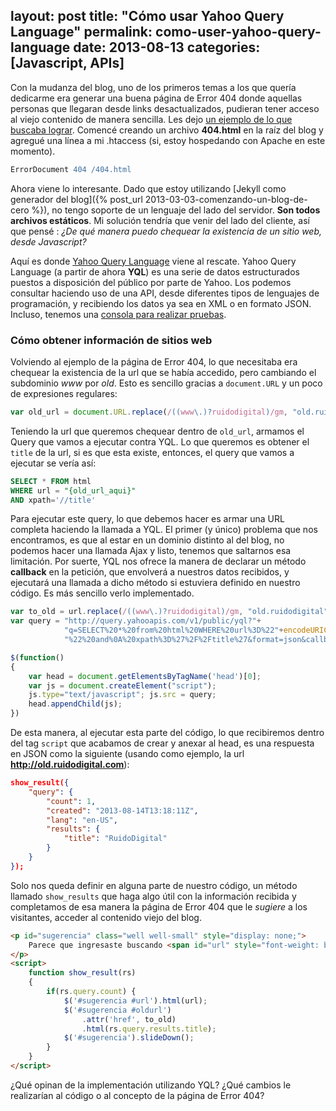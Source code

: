 layout: post
title: "Cómo usar Yahoo Query Language"
permalink: como-user-yahoo-query-language
date: 2013-08-13
categories: [Javascript, APIs]
---
Con la mudanza del blog, uno de los primeros temas a los que quería dedicarme era generar una buena página de Error 404 donde aquellas personas que llegaran desde links desactualizados, pudieran tener acceso al viejo contenido de manera sencilla. Les dejo [un ejemplo de lo que buscaba lograr](http://www.ruidodigital.com/2011/08/31/ajustar-el-tamano-de-imagenes-facilmente-en-ubuntu/). Comencé creando un archivo **404.html** en la raíz del blog y agregué una línea a mi .htaccess (si, estoy hospedando con Apache en este momento).

``` apache .htaccess
ErrorDocument 404 /404.html
```

Ahora viene lo interesante. Dado que estoy utilizando [Jekyll como generador del blog]({% post_url 2013-03-03-comenzando-un-blog-de-cero %}), no tengo soporte de un lenguaje del lado del servidor. **Son todos archivos estáticos**. Mi solución tendría que venir del lado del cliente, así que pensé : _¿De qué manera puedo chequear la existencia de un sitio web, desde Javascript?_ <!--more-->

Aquí es donde [Yahoo Query Language](http://developer.yahoo.com/yql/) viene al rescate. Yahoo Query Language (a partir de ahora **YQL**) es una serie de datos estructurados puestos a disposición del público por parte de Yahoo. Los podemos consultar haciendo uso de una API, desde diferentes tipos de lenguajes de programación, y recibiendo los datos ya sea en XML o en formato JSON. Incluso, tenemos una [consola para realizar pruebas](http://developer.yahoo.com/yql/console/).

### Cómo obtener información de sitios web

Volviendo al ejemplo de la página de Error 404, lo que necesitaba era chequear la existencia de la url que se había accedido, pero cambiando el subdominio _www_ por _old_. Esto es sencillo gracias a `document.URL` y un poco de expresiones regulares:

``` js
var old_url = document.URL.replace(/((www\.)?ruidodigital)/gm, "old.ruidodigital");
```

Teniendo la url que queremos chequear dentro de `old_url`, armamos el Query que vamos a ejecutar contra YQL. Lo que queremos es obtener el `title` de la url, si es que esta existe, entonces, el query que vamos a ejecutar se vería así:

``` sql
SELECT * FROM html
WHERE url = "{old_url_aqui}"
AND xpath='//title'
```

Para ejecutar este query, lo que debemos hacer es armar una URL completa haciendo la llamada a YQL. El primer (y único) problema que nos encontramos, es que al estar en un dominio distinto al del blog, no podemos hacer una llamada Ajax y listo, tenemos que saltarnos esa limitación. Por suerte, YQL nos ofrece la manera de declarar un método **callback** en la petición, que envolverá a nuestros datos recibidos, y ejecutará una llamada a dicho método si estuviera definido en nuestro código. Es más sencillo verlo implementado.

``` js
var to_old = url.replace(/((www\.)?ruidodigital)/gm, "old.ruidodigital");
var query = "http://query.yahooapis.com/v1/public/yql?"+
			"q=SELECT%20*%20from%20html%20WHERE%20url%3D%22"+encodeURIComponent(to_old)+
			"%22%20and%0A%20xpath%3D%27%2F%2Ftitle%27&format=json&callback=show_result";

$(function()
{
	var head = document.getElementsByTagName('head')[0];
	var js = document.createElement("script");
	js.type="text/javascript"; js.src = query;
	head.appendChild(js);
})

```

De esta manera, al ejecutar esta parte del código, lo que recibiremos dentro del tag `script` que acabamos de crear y anexar al head, es una respuesta en JSON como la siguiente (usando como ejemplo, la url **http://old.ruidodigital.com**): 

``` json
show_result({
    "query": {
        "count": 1,
        "created": "2013-08-14T13:18:11Z",
        "lang": "en-US",
        "results": {
            "title": "RuidoDigital"
        }
    }
});
```

Solo nos queda definir en alguna parte de nuestro código, un método llamado `show_results` que haga algo útil con la información recibida y completamos de esa manera la página de Error 404 que le _sugiere_ a los visitantes, acceder al contenido viejo del blog.

``` html
<p id="sugerencia" class="well well-small" style="display: none;">
	Parece que ingresaste buscando <span id="url" style="font-weight: bold;"></span>, que ya no se encuentra disponible en este blog, pero aún puedes leerlo en el viejo <span class="logo">ruido<span>digital</span></span>: <a id="oldurl" href=""></a>.
</p>
<script>
	function show_result(rs)
	{
		if(rs.query.count) {
			$('#sugerencia #url').html(url);
			$('#sugerencia #oldurl')
				.attr('href', to_old)
				.html(rs.query.results.title);
			$('#sugerencia').slideDown();
		}
	}
</script>
```

¿Qué opinan de la implementación utilizando YQL? ¿Qué cambios le realizarían al código o al concepto de la página de Error 404?

